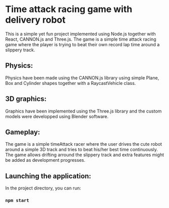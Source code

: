 # Time attack racing game with delivery robot
This is a simple yet fun project implemented using Node.js together with React, CANNON.js and Three.js. The game is a simple time attack racing game where the player is trying to beat their own record lap time around a slippery track.

## Physics:
Physics have been made using the CANNON.js library using simple Plane, Box and Cylinder shapes together with a RaycastVehicle class.

## 3D graphics:
Graphics have been implemented using the Three.js library and the custom models were developped using Blender software.

## Gameplay:
The game is a simple timeAttack racer where the user drives the cute robot around a simple 3D track and tries to beat his/her best time continuously. The game allows drifting arround the slippery track and extra features might be added as development progresses.

## Launching the application:

In the project directory, you can run:
### `npm start`
